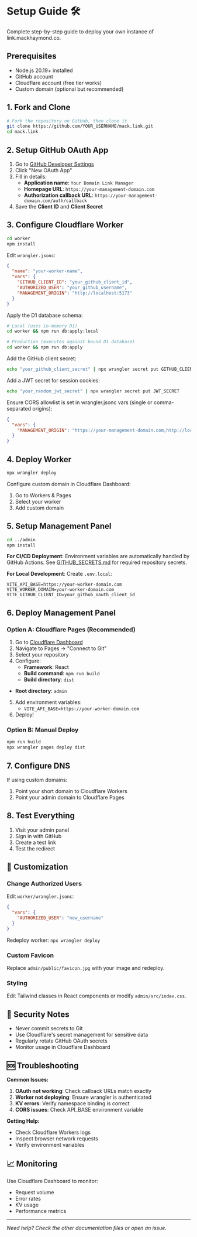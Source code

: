 # Setup Guide 🛠

Complete step-by-step guide to deploy your own instance of link.mackhaymond.co.

## Prerequisites

- Node.js 20.19+ installed
- GitHub account
- Cloudflare account (free tier works)
- Custom domain (optional but recommended)

## 1. Fork and Clone

```bash
# Fork the repository on GitHub, then clone it
git clone https://github.com/YOUR_USERNAME/mack.link.git
cd mack.link
```

## 2. Setup GitHub OAuth App

1. Go to [GitHub Developer Settings](https://github.com/settings/developers)
2. Click "New OAuth App"
3. Fill in details:
   - **Application name**: `Your Domain Link Manager`
   - **Homepage URL**: `https://your-management-domain.com`
   - **Authorization callback URL**: `https://your-management-domain.com/auth/callback`
4. Save the **Client ID** and **Client Secret**

## 3. Configure Cloudflare Worker

```bash
cd worker
npm install
```

Edit `wrangler.jsonc`:
```json
{
  "name": "your-worker-name",
  "vars": {
    "GITHUB_CLIENT_ID": "your_github_client_id",
    "AUTHORIZED_USER": "your_github_username",
    "MANAGEMENT_ORIGIN": "http://localhost:5173"
  }
}
```

Apply the D1 database schema:
```bash
# Local (uses in-memory D1)
cd worker && npm run db:apply:local

# Production (executes against bound D1 database)
cd worker && npm run db:apply
```

Add the GitHub client secret:
```bash
echo "your_github_client_secret" | npx wrangler secret put GITHUB_CLIENT_SECRET
```

Add a JWT secret for session cookies:
```bash
echo "your_random_jwt_secret" | npx wrangler secret put JWT_SECRET
```

Ensure CORS allowlist is set in wrangler.jsonc vars (single or comma-separated origins):
```json
{
  "vars": {
    "MANAGEMENT_ORIGIN": "https://your-management-domain.com,http://localhost:5173"
  }
}
```

## 4. Deploy Worker

```bash
npx wrangler deploy
```

Configure custom domain in Cloudflare Dashboard:
1. Go to Workers & Pages
2. Select your worker
3. Add custom domain

## 5. Setup Management Panel

```bash
cd ../admin
npm install
```

**For CI/CD Deployment**: Environment variables are automatically handled by GitHub Actions. See [GITHUB_SECRETS.md](./GITHUB_SECRETS.md) for required repository secrets.

**For Local Development**: Create `.env.local`:
```env
VITE_API_BASE=https://your-worker-domain.com
VITE_WORKER_DOMAIN=your-worker-domain.com
VITE_GITHUB_CLIENT_ID=your_github_oauth_client_id
```

## 6. Deploy Management Panel

### Option A: Cloudflare Pages (Recommended)

1. Go to [Cloudflare Dashboard](https://dash.cloudflare.com)
2. Navigate to Pages → "Connect to Git"
3. Select your repository
4. Configure:
   - **Framework**: React
   - **Build command**: `npm run build`
   - **Build directory**: `dist`
- **Root directory**: `admin`
5. Add environment variables:
   - `VITE_API_BASE=https://your-worker-domain.com`
6. Deploy!

### Option B: Manual Deploy

```bash
npm run build
npx wrangler pages deploy dist
```

## 7. Configure DNS

If using custom domains:
1. Point your short domain to Cloudflare Workers
2. Point your admin domain to Cloudflare Pages

## 8. Test Everything

1. Visit your admin panel
2. Sign in with GitHub
3. Create a test link
4. Test the redirect

## 🔧 Customization

### Change Authorized Users

Edit `worker/wrangler.jsonc`:
```json
{
  "vars": {
    "AUTHORIZED_USER": "new_username"
  }
}
```

Redeploy worker: `npx wrangler deploy`

### Custom Favicon

Replace `admin/public/favicon.jpg` with your image and redeploy.

### Styling

Edit Tailwind classes in React components or modify `admin/src/index.css`.

## 🚨 Security Notes

- Never commit secrets to Git
- Use Cloudflare's secret management for sensitive data
- Regularly rotate GitHub OAuth secrets
- Monitor usage in Cloudflare Dashboard

## 🆘 Troubleshooting

**Common Issues:**

1. **OAuth not working**: Check callback URLs match exactly
2. **Worker not deploying**: Ensure wrangler is authenticated
3. **KV errors**: Verify namespace binding is correct
4. **CORS issues**: Check API_BASE environment variable

**Getting Help:**

- Check Cloudflare Workers logs
- Inspect browser network requests
- Verify environment variables

## 📈 Monitoring

Use Cloudflare Dashboard to monitor:
- Request volume
- Error rates
- KV usage
- Performance metrics

---

*Need help? Check the other documentation files or open an issue.*